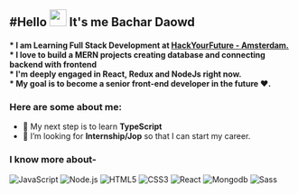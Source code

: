 <h2>#Hello <img src="https://raw.githubusercontent.com/MartinHeinz/MartinHeinz/master/wave.gif" width="30px"> It's me Bachar Daowd</h2>
<h4 style="position: 0px auto"> 
* I am Learning Full Stack Development at <a href="https://github.com/orgs/HackYourFuture/dashboard">HackYourFuture - Amsterdam.</a> 
  <br/>
* I love to build a MERN projects creating database and connecting backend with frontend
  <br/>
* I'm deeply engaged in React, Redux and NodeJs right now.
  <br/>
* My goal is to become a senior front-end developer in the future ❤️. </h4>

### Here are some about me:</br>
- 🌱 My next step is to learn **TypeScript**
- 👯 I’m looking for **Internship/Jop** so that I can start my career.

### I know more about- </br>
![JavaScript](https://img.shields.io/badge/JavaScript-F7DF1E?style=for-the-badge&logo=javascript&logoColor=black)
![Node.js](https://img.shields.io/badge/Node.js-43853D?style=for-the-badge&logo=node.js&logoColor=white)
![HTML5](https://img.shields.io/badge/-HTML5-000000?style=for-the-badge&logo=HTML5)
![CSS3](https://img.shields.io/badge/-CSS3-000000?style=for-the-badge&logo=CSS3)
![React](https://img.shields.io/badge/React-20232A?style=for-the-badge&logo=react&logoColor=61DAFB)
![Mongodb](https://img.shields.io/badge/MongoDB-4EA94B?style=for-the-badge&logo=mongodb&logoColor=white)
![Sass](https://img.shields.io/badge/Sass-4EA94B?style=for-the-badge&logo=Sass&logoColor=rose)





